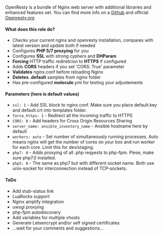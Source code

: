 OpenResty is a bundle of Nginx web server with additional libraries and enhanced features set. 
You can find more info on a [Github](https://github.com/openresty/lua-nginx-module) and official [Openresty.org](https://openresty.org)

#### What does this role do?
- Checks your current nginx and openresty installation, compares with latest version and update both if needed
- Configures **PHP 5/7 proxying** for you
- Configures **SSL** with strong cyphers and **DHParam**
- **Forcing** HTTP traffic rediretcion to **HTTPS** if configured
- Adds **CORS** headers if you set 'CORS: True' parameter
- **Validates** nginx.conf before reloading Nginx
- **Deletes .default** samples from nginx folder
- Has pre-configured **molecule**.yml for testing your adjustements

#### Parameters (here is default values)
- `ssl: 1` - Add SSL block to nginx.conf. Make sure you place default.key and default.crt into templates folder.
- `force_https: 1` - Redirect all the incoming traffic to HTTPS
- `CORS: 0` - Add headers for Cross Origin Resources Sharing
- `server_name: ansible_inventory_name` - Ansible hostname here by default
- `workers: auto` - Set number of simultaneously running processes. 
  Auto means nginx will get the number of cores on your box and run worker for each core. Limit this for dev/staging.
- `php7: 0` - Adds proxying of all .php reqyests to php-fpm. Plese, make sure php7.0 installed.
- `php5: 0` - The same as php7 but with different socket name. Both use unix-socket for interconnection instead of TCP-sockets.

#### ToDo
- Add stub-status link
- LuaRocks support
- Nginx amplify integration
- uwsgi proxying
- php-fpm autodiscovery
- Add variables for multiple vhosts
- Generate Letsencrypt and/or self signed certificates
- ...wait for your comments and suggestions...
